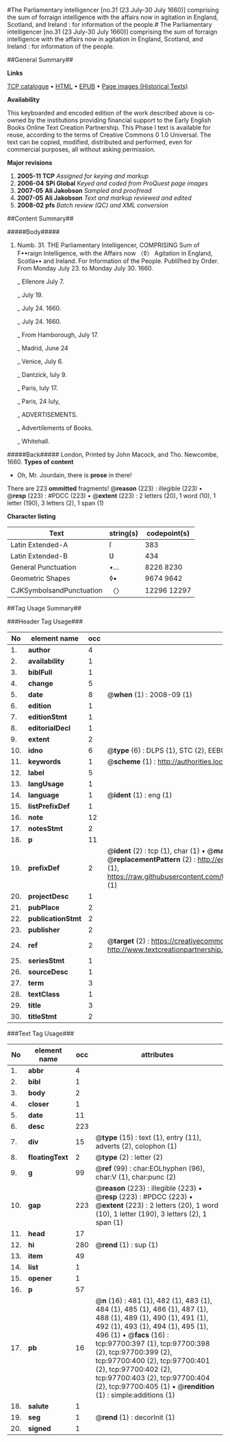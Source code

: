 #The Parliamentary intelligencer [no.31 (23 July-30 July 1660)] comprising the sum of forraign intelligence with the affairs now in agitation in England, Scotland, and Ireland : for information of the people.#
The Parliamentary intelligencer [no.31 (23 July-30 July 1660)] comprising the sum of forraign intelligence with the affairs now in agitation in England, Scotland, and Ireland : for information of the people.

##General Summary##

**Links**

[TCP catalogue](http://www.ota.ox.ac.uk/tcp/)  • 
[HTML](http://tei.it.ox.ac.uk/tcp/Texts-HTML/free/A71/A71339.html)  • 
[EPUB](http://tei.it.ox.ac.uk/tcp/Texts-EPUB/free/A71/A71339.epub) • 
[Page images (Historical Texts)](https://data.historicaltexts.jisc.ac.uk/view?pubId=eebo-53403934e&pageId=eebo-53403934e-97700-1)

**Availability**

This keyboarded and encoded edition of the
	       work described above is co-owned by the institutions
	       providing financial support to the Early English Books
	       Online Text Creation Partnership. This Phase I text is
	       available for reuse, according to the terms of Creative
	       Commons 0 1.0 Universal. The text can be copied,
	       modified, distributed and performed, even for
	       commercial purposes, all without asking permission.

**Major revisions**

1. __2005-11__ __TCP__ *Assigned for keying and markup*
1. __2006-04__ __SPi Global__ *Keyed and coded from ProQuest page images*
1. __2007-05__ __Ali Jakobson__ *Sampled and proofread*
1. __2007-05__ __Ali Jakobson__ *Text and markup reviewed and edited*
1. __2008-02__ __pfs__ *Batch review (QC) and XML conversion*

##Content Summary##

#####Body#####

1. Numb. 31. THE Parliamentary Intelligencer, COMPRISING Sum of F••raign Intelligence, with the Affairs now 〈◊〉 Agitation in England, Scotla•• and Ireland. For Information of the People. Publiſhed by Order. From Monday July 23. to Monday July 30. 1660.

    _ Elſenore July 7.

    _ July 19.

    _ July 24. 1660.

    _ July 24. 1660.

    _ From Hamborough, July 17.

    _ Madrid, June 24

    _ Venice, July 6.

    _ Dantzick, Iuly 9.

    _ Paris, Iuly 17.

    _ Paris, 24 Iuly,

    _ ADVERTISEMENTS.

    _ Advertiſements of Books.

    _ Whitehall.

#####Back#####
London, Printed by John Macock, and Tho. Newcombe, 1660.
**Types of content**

  * Oh, Mr. Jourdain, there is **prose** in there!

There are 223 **ommitted** fragments! 
 @__reason__ (223) : illegible (223)  •  @__resp__ (223) : #PDCC (223)  •  @__extent__ (223) : 2 letters (20), 1 word (10), 1 letter (190), 3 letters (2), 1 span (1)

**Character listing**


|Text|string(s)|codepoint(s)|
|---|---|---|
|Latin Extended-A|ſ|383|
|Latin Extended-B|Ʋ|434|
|General Punctuation|•…|8226 8230|
|Geometric Shapes|◊▪|9674 9642|
|CJKSymbolsandPunctuation|〈〉|12296 12297|

##Tag Usage Summary##

###Header Tag Usage###

|No|element name|occ|attributes|
|---|---|---|---|
|1.|__author__|4||
|2.|__availability__|1||
|3.|__biblFull__|1||
|4.|__change__|5||
|5.|__date__|8| @__when__ (1) : 2008-09 (1)|
|6.|__edition__|1||
|7.|__editionStmt__|1||
|8.|__editorialDecl__|1||
|9.|__extent__|2||
|10.|__idno__|6| @__type__ (6) : DLPS (1), STC (2), EEBO-CITATION (1), OCLC (1), VID (1)|
|11.|__keywords__|1| @__scheme__ (1) : http://authorities.loc.gov/ (1)|
|12.|__label__|5||
|13.|__langUsage__|1||
|14.|__language__|1| @__ident__ (1) : eng (1)|
|15.|__listPrefixDef__|1||
|16.|__note__|12||
|17.|__notesStmt__|2||
|18.|__p__|11||
|19.|__prefixDef__|2| @__ident__ (2) : tcp (1), char (1)  •  @__matchPattern__ (2) : ([0-9\-]+):([0-9IVX]+) (1), (.+) (1)  •  @__replacementPattern__ (2) : http://eebo.chadwyck.com/downloadtiff?vid=$1&page=$2 (1), https://raw.githubusercontent.com/textcreationpartnership/Texts/master/tcpchars.xml#$1 (1)|
|20.|__projectDesc__|1||
|21.|__pubPlace__|2||
|22.|__publicationStmt__|2||
|23.|__publisher__|2||
|24.|__ref__|2| @__target__ (2) : https://creativecommons.org/publicdomain/zero/1.0/ (1), http://www.textcreationpartnership.org/docs/. (1)|
|25.|__seriesStmt__|1||
|26.|__sourceDesc__|1||
|27.|__term__|3||
|28.|__textClass__|1||
|29.|__title__|3||
|30.|__titleStmt__|2||


###Text Tag Usage###

|No|element name|occ|attributes|
|---|---|---|---|
|1.|__abbr__|4||
|2.|__bibl__|1||
|3.|__body__|2||
|4.|__closer__|1||
|5.|__date__|11||
|6.|__desc__|223||
|7.|__div__|15| @__type__ (15) : text (1), entry (11), adverts (2), colophon (1)|
|8.|__floatingText__|2| @__type__ (2) : letter (2)|
|9.|__g__|99| @__ref__ (99) : char:EOLhyphen (96), char:V (1), char:punc (2)|
|10.|__gap__|223| @__reason__ (223) : illegible (223)  •  @__resp__ (223) : #PDCC (223)  •  @__extent__ (223) : 2 letters (20), 1 word (10), 1 letter (190), 3 letters (2), 1 span (1)|
|11.|__head__|17||
|12.|__hi__|280| @__rend__ (1) : sup (1)|
|13.|__item__|49||
|14.|__list__|1||
|15.|__opener__|1||
|16.|__p__|57||
|17.|__pb__|16| @__n__ (16) : 481 (1), 482 (1), 483 (1), 484 (1), 485 (1), 486 (1), 487 (1), 488 (1), 489 (1), 490 (1), 491 (1), 492 (1), 493 (1), 494 (1), 495 (1), 496 (1)  •  @__facs__ (16) : tcp:97700:397 (1), tcp:97700:398 (2), tcp:97700:399 (2), tcp:97700:400 (2), tcp:97700:401 (2), tcp:97700:402 (2), tcp:97700:403 (2), tcp:97700:404 (2), tcp:97700:405 (1)  •  @__rendition__ (1) : simple:additions (1)|
|18.|__salute__|1||
|19.|__seg__|1| @__rend__ (1) : decorInit (1)|
|20.|__signed__|1||
